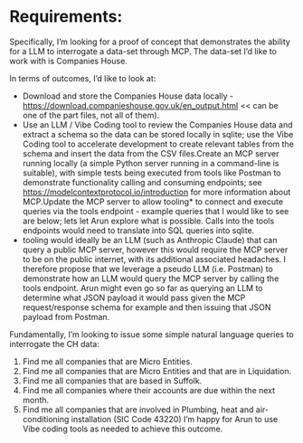 # Requirements:
Specifically, I’m looking for a proof of concept that demonstrates the ability for a LLM to interrogate a data-set through MCP. The data-set I’d like to work with is Companies House. 

In terms of outcomes, I’d like to look at:
- Download and store the Companies House data locally - https://download.companieshouse.gov.uk/en_output.html << can be one of the part files, not all of them).
- Use an LLM / Vibe Coding tool to review the Companies House data and extract a schema so the data can be stored locally in sqlite; use the Vibe Coding tool to accelerate development to create relevant tables from the schema and insert the data from the CSV files.Create an MCP server running locally (a simple Python server running in a command-line is suitable), with simple tests being executed from tools like Postman to demonstrate functionality calling and consuming endpoints; see https://modelcontextprotocol.io/introduction for more information about MCP.Update the MCP server to allow tooling* to connect and execute queries via the tools endpoint - example queries that I would like to see are below; lets let Arun explore what is possible. Calls into the tools endpoints would need to translate into SQL queries into sqlite. 
- tooling would ideally be an LLM (such as Anthropic Claude) that can query a public MCP server, however this would require the MCP server to be on the public internet, with its additional associated headaches. I therefore propose that we leverage a pseudo LLM (i.e. Postman) to demonstrate how an LLM would query the MCP server by calling the tools endpoint. Arun might even go so far as querying an LLM to determine what JSON payload it would pass given the MCP request/response schema for example and then issuing that JSON payload from Postman.

Fundamentally, I’m looking to issue some simple natural language queries to interrogate the CH data:
1. Find me all companies that are Micro Entities.
2. Find me all companies that are Micro Entities and that are in Liquidation. 
3. Find me all companies that are based in Suffolk.
4. Find me all companies where their accounts are due within the next month.
5. Find me all companies that are involved in Plumbing, heat and air-conditioning installation (SIC Code 43220)
I’m happy for Arun to use Vibe coding tools as needed to achieve this outcome.